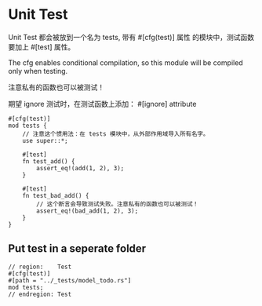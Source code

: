 # Unit Test

Unit Test 都会被放到一个名为 tests, 带有 #[cfg(test)] 属性 的模块中，测试函数要加上 #[test] 属性。

The cfg enables conditional compilation, so this module will be compiled only when testing.

注意私有的函数也可以被测试！

期望 ignore 测试时，在测试函数上添加： #[ignore] attribute

```
#[cfg(test)]
mod tests {
    // 注意这个惯用法：在 tests 模块中，从外部作用域导入所有名字。
    use super::*;

    #[test]
    fn test_add() {
        assert_eq!(add(1, 2), 3);
    }

    #[test]
    fn test_bad_add() {
        // 这个断言会导致测试失败。注意私有的函数也可以被测试！
        assert_eq!(bad_add(1, 2), 3);
    }
}
```

## Put test in a seperate folder

```
// region:    Test
#[cfg(test)]
#[path = "../_tests/model_todo.rs"]
mod tests;
// endregion: Test
```

